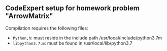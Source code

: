 ## CodeExpert setup for homework problem "ArrowMatrix"

Compilation requires the following files:

* `Python,h`: must reside in the include path /usr/local/include/python3.7m
* `libpython3.7.m`: must be found in /usr/local/lib/python3.7

